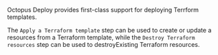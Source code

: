 Octopus Deploy provides first-class support for deploying Terrform templates.

The `Apply a Terraform template` step can be used to create or update a resources from a Terraform template, while the `Destroy Terraform resources` step can be used to destroyExisting Terraform resources.
